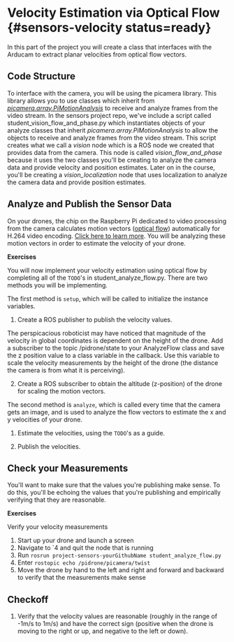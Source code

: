 # Velocity Estimation via Optical Flow {#sensors-velocity status=ready}

In this part of the project you will create a class that interfaces with the Arducam to extract planar velocities from optical flow vectors.

## Code Structure
To interface with the camera, you will be using the picamera library. This library allows you to use classes which inherit from [<i>picamera.array.PiMotionAnalysis</i>](https://picamera.readthedocs.io/en/release-1.10/api_array.html#pimotionanalysis) to receive and analyze frames from the video stream. In the sensors project repo, we've include a script called student_vision_flow_and_phase.py which instantiates objects of your analyze classes that inherit <i>picamera.array.PiMotionAnalysis</i> to allow the objects to receive and analyze frames from the video stream. This script creates what we call a <i>vision</i> node which is a ROS node we created that provides data from the camera. This node is called <i>vision_flow_and_phase</i> because it uses the two classes you'll be creating to analyze the camera data and provide velocity and position estimates. Later on in the course, you'll be creating a <i>vision_localization</i> node that uses localization to analyze the camera data and provide position estimates.

## Analyze and Publish the Sensor Data
On your drones, the chip on the Raspberry Pi dedicated to video processing from the camera calculates motion vectors ([optical flow](https://en.wikipedia.org/wiki/Optical_flow)) automatically for H.264 video encoding. [Click here to learn more](https://www.raspberrypi.org/blog/vectors-from-coarse-motion-estimation/). You will be analyzing these motion vectors in order to estimate the velocity of your drone.

**Exercises**

You will now implement your velocity estimation using optical flow by completing all of the `TODO`'s in student_analyze_flow.py. There are two methods you will be implementing.

The first method is `setup`, which will be called to initialize the instance variables.

  1. Create a ROS publisher to publish the velocity values.

The perspicacious roboticist may have noticed that magnitude of the velocity in global coordinates is dependent on the height of the drone. Add a subscriber to the topic /pidrone/state to your AnalyzeFlow class and save the z position value to a class variable in the callback. Use this variable to scale the velocity measurements by the height of the drone (the distance the camera is from what it is perceiving).

  2. Create a ROS subscriber to obtain the altitude (z-position) of the drone for scaling the motion vectors.

The second method is `analyze`, which is called every time that the camera gets an image, and is used to analyze the flow vectors to estimate the x and y velocities of your drone.

  1. Estimate the velocities, using the `TODO`'s as a guide.

  2. Publish the velocities.

## Check your Measurements
You'll want to make sure that the values you're publishing make sense. To do this, you'll be echoing the values that you're publishing and empirically verifying that they are reasonable.

**Exercises**

Verify your velocity measurements

1. Start up your drone and launch a screen
2. Navigate to \`4 and quit the node that is running
3. Run `rosrun project-sensors-yourGithubName student_analyze_flow.py`
4. Enter `rostopic echo /pidrone/picamera/twist`
5. Move the drone by hand to the left and right and forward and backward to verify that the measurements make sense

## Checkoff
1. Verify that the velocity values are reasonable (roughly in the range of -1m/s to 1m/s) and have the correct sign (positive when the drone is moving to the right or up, and negative to the left or down).

